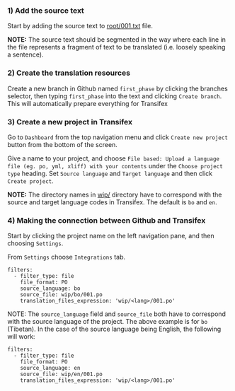 ### 1) Add the source text

Start by adding the source text to [root/001.txt](root/001.txt) file. 

**NOTE:** The source text should be segmented in the way where each line in the file represents a fragment of text to be translated (i.e. loosely speaking a sentence).

### 2) Create the translation resources 

Create a new branch in Github named `first_phase` by clicking the branches selector, then typing `first_phase` into the text and clicking `Create branch`. This will automatically prepare everything for Transifex

### 3) Create a new project in Transifex

Go to `Dashboard` from the top navigation menu and click `Create new project` button from the bottom of the screen.

Give a name to your project, and choose `File based: Upload a language file (eg. po, yml, xliff) with your contents` under the `Choose project type` heading. Set `Source language` and `Target language` and then click `Create project`. 

**NOTE:** The directory names in [wip/](wip) directory have to correspond with the source and target language codes in Transifex. The default is `bo` and `en`. 

### 4) Making the connection between Github and Transifex

Start by clicking the project name on the left navigation pane, and then choosing `Settings`.

From `Settings` choose `Integrations` tab.

```
filters:
  - filter_type: file
    file_format: PO
    source_language: bo
    source_file: wip/bo/001.po
    translation_files_expression: 'wip/<lang>/001.po'
```

NOTE: The `source_language` field and `source_file` both have to correspond with the source language of the project. The above example is for `bo` (Tibetan). In the case of the source language being English, the following will work: 

```
filters:
  - filter_type: file
    file_format: PO
    source_language: en
    source_file: wip/en/001.po
    translation_files_expression: 'wip/<lang>/001.po'
```
